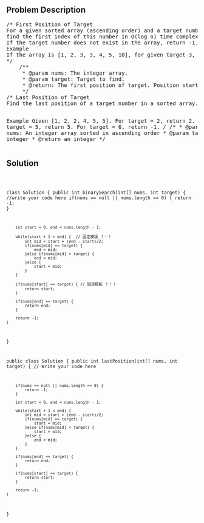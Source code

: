 <!--
<style>
  body { font-family: Arial, sans-serif; }
  .container { max-width: 600px; margin: auto; padding: 20px; }
  .comment-block { background-color: #f9f9f9; padding: 10px; border-left: 5px solid #ccc; }
  .code-block { background-color: #f4f4f4; padding: 10px; border: 1px solid #ddd; }
</style>
-->

<div class='container'>
<h2>Problem Description</h2>
<div class='comment-block'>
<pre>
/* First Position of Target
For a given sorted array (ascending order) and a target number, 
find the first index of this number in O(log n) time complexity.
If the target number does not exist in the array, return -1.
Example
If the array is [1, 2, 3, 3, 4, 5, 10], for given target 3, return 2.
*/
    /**
     * @param nums: The integer array.
     * @param target: Target to find.
     * @return: The first position of target. Position starts from 0.
     */
/* Last Position of Target
Find the last position of a target number in a sorted array. Return -1 if target does not exist.

Example
Given [1, 2, 2, 4, 5, 5].
For target = 2, return 2.
For target = 5, return 5.
For target = 6, return -1.
*/
    /**
     * @param nums: An integer array sorted in ascending order
     * @param target: An integer
     * @return an integer
     */
</pre>
</div>

<h2>Solution</h2>
<div class='code-block'>
<pre><code class='language-java'>

class Solution {
    public int binarySearch(int[] nums, int target) {
        //write your code here
        if(nums == null || nums.length == 0) {
            return -1;
        }
        
        int start = 0, end = nums.length - 1;
        
        while(start + 1 < end) {  // 固定模板 ！！！
            int mid = start + (end - start)/2; 
            if(nums[mid] == target) {
                end = mid;
            }else if(nums[mid] > target) {
                end = mid;
            }else {
                start = mid;
            }
        }
        
        if(nums[start] == target) { // 固定模板 ！！！
            return start;
        }    
        
        if(nums[end] == target) {
            return end;
        }
        
        return -1;
    }
}



public class Solution {
    public int lastPosition(int[] nums, int target) {
        // Write your code here
        
        if(nums == null || nums.length == 0) {
            return -1;
        }
        
        int start = 0, end = nums.length - 1;
        
        while(start + 1 < end) {
            int mid = start + (end - start)/2;
            if(nums[mid] == target) {
                start = mid;
            }else if(nums[mid] < target) {
                start = mid;
            }else {
                end = mid;
            }
        }
        
        if(nums[end] == target) {
            return end;
        }
        
        if(nums[start] == target) {
            return start;
        }
        
        return -1;
    }
}</code></pre>
</div>
</div>
